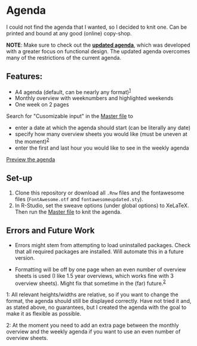 # Agenda

I could not find the agenda that I wanted, so I decided to knit one. 
Can be printed and bound at any good (online) copy-shop.

**NOTE**: Make sure to check out the [**updated agenda**](https://github.com/FlorianWanders/agenda/tree/master/Update), which was developed with a greater focus on functional design. The updated agenda overcomes many of the restrictions of the current agenda. 

## Features: 

- A4 agenda (default, can be nearly any format)<sup>[1](#flexibility)</sup>
- Monthly overview with weeknumbers and highlighted weekends
- One week on 2 pages 

Search for "Cusomizable input" in the [Master file](https://github.com/FlorianWanders/agenda/blob/master/calendarMaster.Rnw) to

- enter a date at which the agenda should start (can be literally any date)
- specify how many overview sheets you would like (must be uneven at the moment)<sup>[2](#unvevenoverview)</sup>
- enter the first and last hour you would like to see in the weekly agenda

[Preview the agenda](https://github.com/FlorianWanders/agenda/blob/master/calendarMaster.pdf)
## Set-up

1. Clone this repository or download all `.Rnw` files and the fontawesome files (`FontAwesome.otf` and `fontawesomeupdated.sty`).
2. In R-Studio, set the sweave options (under global options) to XeLaTeX. 
Then run the [Master file](https://github.com/FlorianWanders/agenda/blob/master/calendarMaster.Rnw) to knit the agenda.

## Errors and Future Work

- Errors might stem from attempting to load uninstalled packages. 
Check that all required packages are installed. 
Will automate this in a future version. 

- Formatting will be off by one page when an even number of overview sheets is used (I like 1.5 year overviews, which works fine with 3 overview sheets). Might fix that sometime in the (far) future.<sup>[2](#unvevenoverview)</sup>

<a name="flexibility">1</a>: All relevant heights/widths are relative, so if you want to change the format, the agenda should still be displayed correctly. Have not tried it and, as stated above, no guarantees, but I created the agenda with the goal to make it as flexible as possible.

<a name="unvevenoverview">2</a>: At the moment you need to add an extra page between the monthly overview and the weekly agenda if you want to use an even number of overview sheets. 
